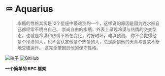 # ♒ Aquarius

> 水瓶的性格其实是12个星座中最难测的一个，这样说的原因是因为连水瓶自己都经常不明白自己。 崇尚自由的水瓶，外表上呈现冷漠与热情的交变型态，也就是冷漠和热情不断在变化，时好时坏，难以预测。 你不会觉得他是个冷漠的人，也不会认定他是个热情的人，总是感到他的天真与世故不断地交错运作。 这完全肇因於他的保守性格。

![轮子](https://img.shields.io/badge/wheels-%E8%BD%AE%E5%AD%90-red)
![GitHub](https://img.shields.io/github/license/bug-wheels/Aquarius)

**一个简单的 RPC 框架**
